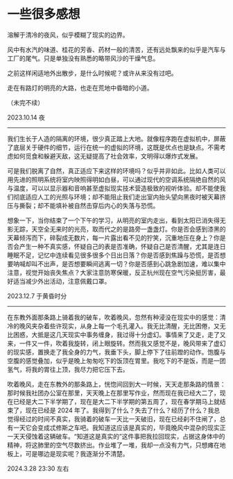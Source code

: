 # 一些很多感想

溶解于清冷的夜风，似乎模糊了现实的边界。

风中有水汽的味道、桂花的芳香、药材一般的清苦，还有远处飘来的似乎是汽车与工厂的尾气。只是单独没有熟悉的略带风沙的干燥气息。

之前这样闲适地外出散步，是什么时候呢？或许从来没有过吧。

走在有路灯的明亮的大路，也走在荒地中昏暗的小道。

（未完不续）

2023.10.14 夜

---

我们生长于人造的隔离的环境，很少真正踏上大地。就像程序跑在虚拟机中，屏蔽了底层关于硬件的细节，运行在统一的虚拟的环境，这既是优点也是缺点。不需考虑如何觅食和躲避天敌，这无疑提高了社会效率，文明得以爆炸式发展。

可是我们脱离了自然，真正适应下来这样的环境吗？似乎并非如此。比如人类可以用先进的照明系统将室内映照得明如白昼，可以通过现代的空调系统隔绝自然的风与温度，可以以显示器和音响甚至虚拟现实技术营造极致的视听体验。却不能使我们彻底适应人工的光照与环境；却不能阻止我们走出室内抬头望向黑夜时被天幕挤压与撕裂；却不能填补被自然击穿后内心的失落与恐慌。

想象一下，当你结束了一个下午的学习，从明亮的室内走出，看到太阳已消失得无影无踪，天空全无来时的光亮，取而代之的是路旁一盏盏灯。你是否会感到漆黑的天幕倾泻而下，碎裂成无数片，每一片露出看不见的狞笑，沉重地压在身上？你是否会产生一种不真实感，怀疑自己的表是否准确，怀疑自己是否清醒，尤其是连日睡眠不足，记忆中连续看见很多很多个日出日落？你是否感到焦躁与恐慌，是否想要呐喊却叫不出声，是否想要瞬间逃离一切？你是否感到心跳急剧加速，难以集中注意，视觉开始丧失焦点？大家注意防寒保暖，反正杭州现在空气污染挺厉害，最好适当减少外出活动，注意佩戴口罩。

2023.12.7 于黄昏时分

---

在东教外面那条路上骑着我的破车，吹着晚风，忽然有种浸没在现实中的感觉：清冷的晚风夹杂着些许现实，从身上每一个毛孔灌入。我无比清醒，无比困倦，又无比困惑，大抵是这几天现实中事务缠身，我过得十分虚幻。事情来了又走，走了又来，一件又一件，吹着我旋转，闭上眼旋转。然而我又感觉不是，晚风带来了虚幻的现实感，置换走了我全身的力气，我垂下头，脚上停下了往前蹬的动作。饱腹与空腹的感觉叠加，似乎是晚上匆匆吃下的饭顶在胃里。我吃下的不是饭，而是一团氢气，将我的胃往上顶，我尽力把它压下去。

吹着晚风，走在东教外的那条路上，恍惚间回到大一时候，天天走那条路的情景：那时候我社团办公室在那里，天天晚上在那里写作业，然而现在我已经大二了，现在已经是大二下半学期了，现在是大二下半学期的第五周了，现在春学期马上就结束了，现在已经是 2024 年了。我得到了什么？失去了什么？经历了什么？我总觉得经过的时间不真实，我骑着的破车一天比一天破旧，现在已经刹不住闸了，总有一天它会变成忒修斯之车吧。我知道这应该是真实的，毕竟晚风中混杂的现实正一天天侵蚀着这辆破车。“知道这是真实的”这件事把我拉回现实，占据这身体中的精神，将这肺里的空气尽数挤出。作业堆了一堆，我却一点没有力气，只想瘫在地板上，可是哪边是现实呢？我逐渐分不清楚。

2024.3.28 23:30 左右
